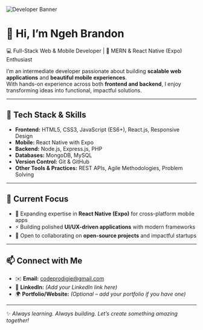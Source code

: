 ![Developer Banner](https://raw.githubusercontent.com/CodeProdigie/assets/32722fa2aef4fc7a97698bd7783b3b2b63fe19d1/file_0000000005b861f9a1fa8ce0021b938e%20(1).png)

# 👋 Hi, I’m **Ngeh Brandon**

💻 Full-Stack Web & Mobile Developer | 🚀 MERN & React Native (Expo) Enthusiast  

I’m an intermediate developer passionate about building **scalable web applications** and **beautiful mobile experiences**.  
With hands-on experience across both **frontend and backend**, I enjoy transforming ideas into functional, impactful solutions.  

---

## 🚀 Tech Stack & Skills

- **Frontend:** HTML5, CSS3, JavaScript (ES6+), React.js, Responsive Design  
- **Mobile:** React Native with Expo  
- **Backend:** Node.js, Express.js, PHP  
- **Databases:** MongoDB, MySQL  
- **Version Control:** Git & GitHub  
- **Other Tools & Practices:** REST APIs, Agile Methodologies, Problem Solving  

---

## 🌱 Current Focus

- 🔭 Expanding expertise in **React Native (Expo)** for cross-platform mobile apps  
- ⚡ Building polished **UI/UX-driven applications** with modern frameworks  
- 👯 Open to collaborating on **open-source projects** and impactful startups  

---

## 📫 Connect with Me

- ✉️ **Email:** [codeprodigie@gmail.com](mailto:codeprodigie@gmail.com)  
- 💼 **LinkedIn:** *(Add your LinkedIn link here)*  
- 🌍 **Portfolio/Website:** *(Optional – add your portfolio if you have one)*  

---

✨ *Always learning. Always building. Let’s create something amazing together!*
